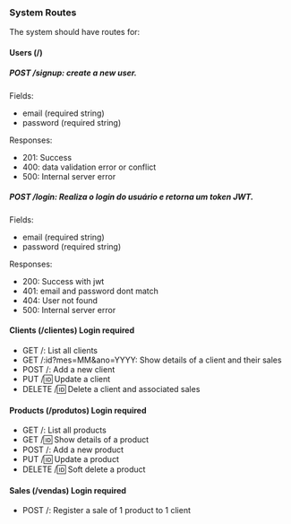 ### System Routes

The system should have routes for:

#### Users (/)
##### POST /signup: create a new user.

 Fields:
 - email (required string)
 - password (required string)

 Responses:
 - 201: Success
 - 400: data validation error or conflict
 - 500: Internal server error

##### POST /login: Realiza o login do usuário e retorna um token JWT.

 Fields:
 - email (required string)
 - password (required string)

 Responses:
 - 200: Success with jwt
 - 401: email and password dont match
 - 404: User not found
 - 500: Internal server error

#### Clients (/clientes) Login required
- GET /: List all clients
- GET /:id?mes=MM&ano=YYYY: Show details of a client and their sales
- POST /: Add a new client
- PUT /:id: Update a client
- DELETE /:id: Delete a client and associated sales

#### Products (/produtos) Login required
- GET /: List all products
- GET /:id: Show details of a product
- POST /: Add a new product
- PUT /:id: Update a product
- DELETE /:id: Soft delete a product

#### Sales (/vendas) Login required
- POST /: Register a sale of 1 product to 1 client
